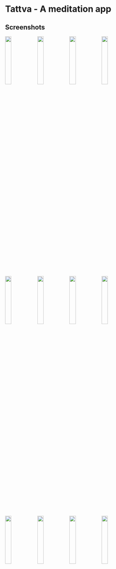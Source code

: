 # Tattva - A meditation app

## Screenshots

<div>
<img src="https://i.imgur.com/OHYyQV0.png" width="20%"> 
<img src="https://i.imgur.com/s19dFfa.png" width="20%">
<img src="https://i.imgur.com/uBfrMHm.png" width="20%">
<img src="https://i.imgur.com/GuoxwOr.png" width="20%"> 
</div>

<div>
<img src="https://i.imgur.com/IqwBBMC.png" width="20%">
<img src="https://i.imgur.com/oQlCMqR.png" width="20%"> 
<img src="https://i.imgur.com/8u3nrbn.png" width="20%">
<img src="https://i.imgur.com/Y41tgMV.png" width="20%">
</div>

<div>
<img src="https://i.imgur.com/mi5A66l.png" width="20%">
<img src="https://i.imgur.com/GuoxwOr.png" width="20%"> 
<img src="https://i.imgur.com/SKAvPJO.png" width="20%">
<img src="https://i.imgur.com/NCQgwrH.png" width="20%">
</div>
